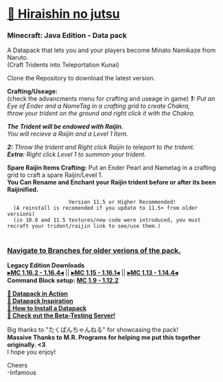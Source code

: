 # [🎥 Hiraishin no jutsu](https://youtu.be/dOuJNRJvqmY)
### Minecraft: Java Edition - Data pack  

A Datapack that lets you and your players become Minato Namikaze from Naruto.    
      (Craft Tridents into Teleportation Kunai)  

Clone the Repository to download the latest version.  

**Crafting/Useage:**   
(check the advancments menu for crafting and useage in game)
_**1:** Put an Eye of Ender and a NameTag in a crafting grid to create Chakra,  
throw your trident on the ground and right click it with the Chakra._   

*__The Trident will be endowed with Raijin.__   
You will recieve a Raijin and a Level 1 Item.*  

_**2:** Throw the trident and Right click Raijin to teleport to the trident._    
_**Extra:** Right click Level 1 to summon your trident._    

**Spare Raijin Items Crafting:** Put an Ender Pearl and Nametag in a crafting grid to craft a spare Raijin/Level 1.    
      **You Can Rename and Enchant your Raijin trident before or after its been Raijinified.**  

                        Version 11.5 or Higher Recommended!  
      (A reinstall is recomended if you update to 11.5+ from older versions)  
      (in 10.8 and 11.5 textures/new code were introduced, you must recraft your trident/raijin link to see/use them.)
#

### [Navigate to Branches for older verions of the pack.](https://github.com/InfamousMusicify/Flying-Raijin/branches)

**Legacy Edition Downloads**  
**[⫸MC 1.16.2 - 1.16.4⫷](https://github.com/InfamousMusicify/Flying-Raijin/raw/Legacy/Raijin%20LV0.3.zip)** || **[⫸MC 1.15 - 1.16.1⫷](https://github.com/InfamousMusicify/Flying-Raijin/raw/Legacy/Raijin%20LV0.2.zip)** || **[⫸MC 1.13 - 1.14.4⫷](https://github.com/InfamousMusicify/Flying-Raijin/raw/Legacy/Raijin%20LV0.1.zip)**    
**Command Block setup:** **[MC 1.9 - 1.12.2](https://github.com/InfamousMusicify/Flying-Raijin/tree/MC-1.11-1.12.2)**  

**[🔗 Datapack in Action](https://youtu.be/dOuJNRJvqmY)  
[🔗 Datapack Inspiration](https://youtu.be/Fd_vSRkGlv8)  
[🔗 How to Install a Datapack](https://www.youtube.com/watch?v=4Dxzw12TQcg)    
[🔗 Check out the Beta-Testing Server!](https://bit.ly/2TizsgS)**  

Big thanks to "たくぱんちゃんねる" for showcasing the pack!  
**Massive Thanks to M.R. Programs for helping me put this together originally. <3**  
I hope you enjoy!  

Cheers  
-Infamous
